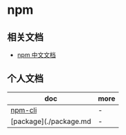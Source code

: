 # npm

## 相关文档

- [npm 中文文档](https://www.npmjs.com.cn/)

## 个人文档

| doc                     | more |
| ----------------------- | ---- |
| [npm-cli](./npm-cli.md) | -    |
| [package](./package.md  | -    |

